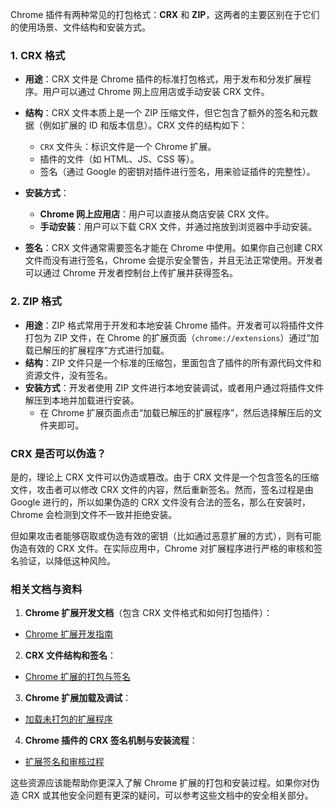Chrome 插件有两种常见的打包格式：**CRX** 和 **ZIP**，这两者的主要区别在于它们的使用场景、文件结构和安装方式。

### 1. **CRX 格式**
- **用途**：CRX 文件是 Chrome 插件的标准打包格式，用于发布和分发扩展程序。用户可以通过 Chrome 网上应用店或手动安装 CRX 文件。
- **结构**：CRX 文件本质上是一个 ZIP 压缩文件，但它包含了额外的签名和元数据（例如扩展的 ID 和版本信息）。CRX 文件的结构如下：
  - `CRX` 文件头：标识文件是一个 Chrome 扩展。
  - 插件的文件（如 HTML、JS、CSS 等）。
  - 签名（通过 Google 的密钥对插件进行签名，用来验证插件的完整性）。

- **安装方式**：
  - **Chrome 网上应用店**：用户可以直接从商店安装 CRX 文件。
  - **手动安装**：用户可以下载 CRX 文件，并通过拖放到浏览器中手动安装。

- **签名**：CRX 文件通常需要签名才能在 Chrome 中使用。如果你自己创建 CRX 文件而没有进行签名，Chrome 会提示安全警告，并且无法正常使用。开发者可以通过 Chrome 开发者控制台上传扩展并获得签名。

### 2. **ZIP 格式**
- **用途**：ZIP 格式常用于开发和本地安装 Chrome 插件。开发者可以将插件文件打包为 ZIP 文件，在 Chrome 的扩展页面（`chrome://extensions`）通过“加载已解压的扩展程序”方式进行加载。
- **结构**：ZIP 文件只是一个标准的压缩包，里面包含了插件的所有源代码文件和资源文件，没有签名。
- **安装方式**：开发者使用 ZIP 文件进行本地安装调试，或者用户通过将插件文件解压到本地并加载进行安装。
  - 在 Chrome 扩展页面点击“加载已解压的扩展程序”，然后选择解压后的文件夹即可。

### **CRX 是否可以伪造？**
是的，理论上 CRX 文件可以伪造或篡改。由于 CRX 文件是一个包含签名的压缩文件，攻击者可以修改 CRX 文件的内容，然后重新签名。然而，签名过程是由 Google 进行的，所以如果伪造的 CRX 文件没有合法的签名，那么在安装时，Chrome 会检测到文件不一致并拒绝安装。

但如果攻击者能够窃取或伪造有效的密钥（比如通过恶意扩展的方式），则有可能伪造有效的 CRX 文件。在实际应用中，Chrome 对扩展程序进行严格的审核和签名验证，以降低这种风险。

### 相关文档与资料
1. **Chrome 扩展开发文档**（包含 CRX 文件格式和如何打包插件）：
  - [Chrome 扩展开发指南](https://developer.chrome.com/docs/extensions/mv3/)

2. **CRX 文件结构和签名**：
  - [Chrome 扩展的打包与签名](https://developer.chrome.com/docs/extensions/mv3/packaging/)

3. **Chrome 扩展加载及调试**：
  - [加载未打包的扩展程序](https://developer.chrome.com/docs/extensions/mv3/getstarted/#unpacked)

4. **Chrome 插件的 CRX 签名机制与安装流程**：
  - [扩展签名和审核过程](https://developer.chrome.com/docs/webstore/packaging/)

这些资源应该能帮助你更深入了解 Chrome 扩展的打包和安装过程。如果你对伪造 CRX 或其他安全问题有更深的疑问，可以参考这些文档中的安全相关部分。
